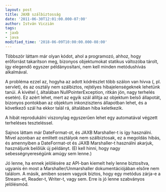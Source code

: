 ```yaml
---
layout: post
title: JAXB szálbiztosság
date: '2011-06-30T12:01:00.000-07:00'
author: István Viczián
tags:
- jaxb
- java
modified_time: '2018-06-09T10:00:00.000-08:00'
---
```


Többször láttam már olyan kódot, ahol a programozó, ahhoz, hogy
erőforrást takarítson meg, bizonyos objektumokat statikus változóba
tárolt, így elegendő egyszer példányosítani, nem kell minden
metódushívás alkalmával.

A probléma ezzel az, hogyha az adott kódrészlet több szálon van hívva (,
pl. servlet), és az osztály nem szálbiztos, rejtélyes hibajelenségeknek
lehetünk tanúi. A kivétel (, általában NullPointerException, ritkán jön,
nagy terhelés esetén). Ez azért lehet, mert az egyik szál állítja az
objektum belső állapotát, bizonyos pontokban az objektum inkonzisztens
állapotban lehet, és a következő szál ha ekkor talál rá, általában hiba
keletkezik.

A hibát reprodukálni viszonylag egyszerűen lehet egy automatával végzett
terheléses teszteléssel.

Sajnos láttam már DateFormat-ot, és JAXB Marshaller-t is így használni.
Mivel azonban az említett osztályok nem szálbiztosak, ez a megoldás
hibás, és amennyiben a DateFormat-ot és JAXB Marshaller-t használni
akarjuk, használjunk belőlük új példányt. (El kell hinni, hogy nagy
sebességnyereségünk amúgy sem lenne.)

Jó lenne, ha ennek jelölésére az API-ban kiemelt hely lenne biztosítva,
ugyanis én most a Marshaller/Unmarshaller dokumentációjában elsőre nem
találom. A másik, amiben sosem vagyok biztos, hogy egy metódus zárja-e a
Stream-et, Reader-t, Writer-t, vagy sem. Erre is jó lenne szabványos
jelölésmód.
